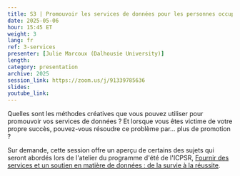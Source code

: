 ```yaml
---
title: S3 | Promouvoir les services de données pour les personnes occupées qui n'ont pas besoin de travailler davantage
date: 2025-05-06
hour: 15:45 ET
weight: 3
lang: fr
ref: 3-services
presenter: [Julie Marcoux (Dalhousie University)]
length:
category: presentation
archive: 2025
session_link: https://zoom.us/j/91339785636
slides:
youtube_link:
---
```

Quelles sont les méthodes créatives que vous pouvez utiliser pour promouvoir vos services de données ? Et lorsque vous êtes victime de votre propre succès, pouvez-vous résoudre ce problème par... plus de promotion ? <!--more-->

Sur demande, cette session offre un aperçu de certains des sujets qui seront abordés lors de l'atelier du programme d'été de l'ICPSR, [Fournir des services et un soutien en matière de données : de la survie à la réussite](https://www.icpsr.umich.edu/web/about/cms/6129).
